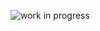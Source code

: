 
![work in progress](https://github.com/jochenalt/Pentapod-Design/blob/master/docs/videos/logo-animated.gif)

